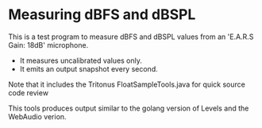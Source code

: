 # Measuring dBFS and dBSPL

This is a test program to measure dBFS and dBSPL values from an 'E.A.R.S Gain: 18dB' microphone.

* It measures uncalibrated values only.
* It emits an output snapshot every second.

Note that it includes the Tritonus FloatSampleTools.java for quick source code review

This tools produces output similar to the golang version of Levels and the WebAudio verion.


